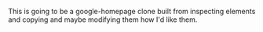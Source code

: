 This is going to be a google-homepage clone built from inspecting elements and copying and maybe modifying them how I'd like them.